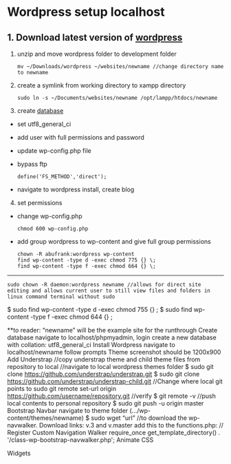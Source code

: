 # Wordpress setup localhost

## 1. Download latest version of [wordpress](https://wordpress.org/latest.zip)

1. unzip and move wordpress folder to development folder

	```
	mv ~/Downloads/wordpress ~/websites/newname //change directory name to newname

	```
2. create a symlink from working directory to xampp directory

	```
	sudo ln -s ~/Documents/websites/newname /opt/lampp/htdocs/newname

	```
3. create [database](localhost:200/phpmyadmin)
* set utf8_general_ci
* add user with full permissions and password
* update wp-config.php file
* bypass ftp
	
	```
	define('FS_METHOD','direct');

	```

* navigate to wordpress install, create blog

4. set permissions
* change wp-config.php
	
	```
	chmod 600 wp-config.php

	```
* add group wordpress to wp-content and give full group permissions

	```
	chown -R abufrank:wordpress wp-content
	find wp-content -type d -exec chmod 775 {} \;
	find wp-content -type f -exec chmod 664 {} \;

	```

---

	sudo chown -R daemon:wordpress newname //allows for direct site editing and allows current user to still view files and folders in linux command terminal without sudo
$ sudo find wp-content -type d -exec chmod 755 {} \;
$ sudo find wp-content -type f -exec chmod 644 {} \;	

**to reader: “newname” will be the example site for the runthrough
Create database
navigate to localhost/phpmyadmin, login
create a new database with collation: utf8_general_ci
Install Wordpress
navigate to localhost/newname follow prompts
Theme screenshot should be 1200x900
Add Understrap
//copy understrap theme and child theme files from repository to local
//navigate to local wordpress themes folder
$ sudo git clone https://github.com/understrap/understrap.git
$ sudo git clone https://github.com/understrap/understrap-child.git
//Change where local git points to
sudo git remote set-url origin https://github.com/username/repository.git
//verify
$ git remote -v
//push local contents to personal repository
$ sudo git push -u origin master
Bootstrap Navbar
navigate to theme folder (.../wp-content/themes/newname)
$ sudo wget “url” //to download the wp-navwalker. Download links: v.3 and v.master
add this to the functions.php:
	// Register Custom Navigation Walker
require_once get_template_directory() . '/class-wp-bootstrap-navwalker.php';
Animate CSS

Widgets

